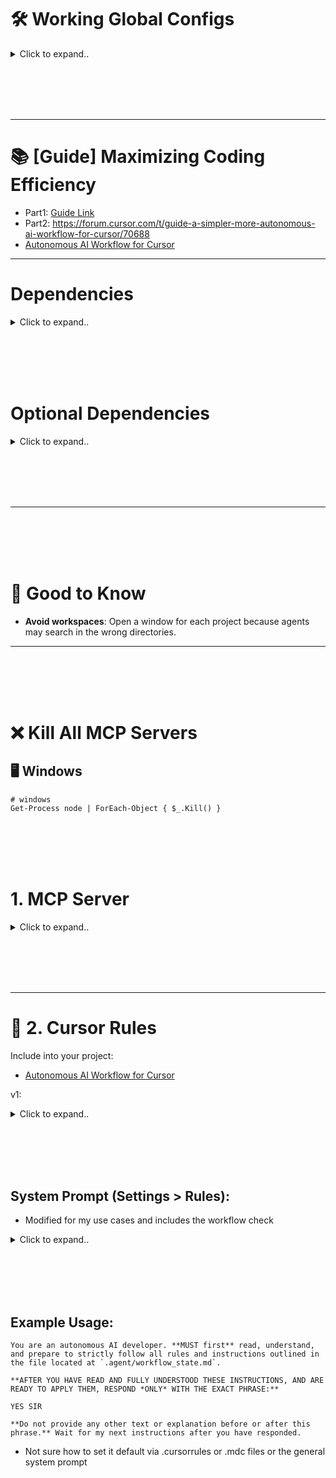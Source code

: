 # 🛠️ Working Global Configs

<details><summary>Click to expand..</summary>
  
## 🖥️ Linux

<details><summary>Click to expand..</summary>

### Local 

<details><summary>Click to expand..</summary>

```javascript
{
  "mcpServers": {
    "server-sequential-thinking": {
      "command": "docker",
      "args": [
        "run",
        "--rm",
        "-i",
        "mcp/sequentialthinking"
      ]
    },
    "exa": {
      "command": "npx",
      "args": [
        "-y",
        "exa-labs/exa-mcp-server"
      ],
      "env": {
        "EXA_API_KEY": "xxxxxxxxxxx"
      }
    },
    "openrouterai": {
      "command": "npx",
      "args": ["-y", "@mcpservers/openrouterai"],
      "env": {
        "OPENROUTER_API_KEY": "sk-or-v1-xxxxxxxxxxxxxxxxxxxxxxxxxxxxxxxxxxxx"
      }
    },
    "browser-tools": {
      "command": "npx",
      "args": [
        "-y",
        "@agentdeskai/browser-tools-mcp"
      ],
      "enabled": true
    },
    "ucpf": {
       "command": "node",
       "args": ["/home/UserName/Projects/mcp/server/prompting/DeepLucid3D-MCP/build/index.js"],
       "env": {},
       "disabled": false,
       "autoApprove": []
    }
  }
}
```

</details>


<br><br>

### Cloud 


<details><summary>Click to expand..</summary>

```javascript

{
  "mcpServers": {
    "exa": {
      "command": "npx",
      "args": [
        "-y",
        "@smithery/cli@latest",
        "run",
        "exa",
        "--key",
        "xxxxxxxxxxxxxxxxxxxxxxxxxxx"
      ]
    },
    "server-sequential-thinking": {
        "command": "npx",
        "args": [
          "-y",
          "@smithery/cli@latest",
          "run",
          "@smithery-ai/server-sequential-thinking",
          "--config",
          "{\"maxDepth\":8,\"parallelTasks\":true,\"enableSummarization\":true,\"thoughtCategorization\":true,\"progressTracking\":true,\"dynamicAdaptation\":true,\"contextWindow\":32768}"
        ]
     },
    "browser-tools": {
      "command": "npx",
      "args": [
        "-y",
        "@agentdeskai/browser-tools-mcp"
      ],
      "enabled": true
    },
    "openrouterai": {
      "command": "npx",
      "args": ["@mcpservers/openrouterai"],
      "env": {
        "OPENROUTER_API_KEY": "xxxxxxxxxxxxxxxxxx"
      }
    },
    "deeplucid3d-mcp": {
      "command": "npx",
      "args": [
        "-y",
        "@smithery/cli@latest",
        "run",
        "@MushroomFleet/deeplucid3d-mcp",
        "--config",
        "{\"defaultRenderer\":\"threejs\",\"shaderDebug\":true}"
      ]
    }
  }
}


```

</details>

</details>






<br><br>
<br><br>


## 🖥️ Windows

<details><summary>Click to expand..</summary>
  
### Local 

<details><summary>Click to expand..</summary>

```javascript
{
  "mcpServers": {
    "server-sequential-thinking": {
      "command": "docker",
      "args": [
        "run",
        "--rm",
        "-i",
        "mcp/sequentialthinking"
      ]
    },
    "exa": {
      "command": "cmd",
      "args": [
        "/c",
        "npx",
        "-y",
        "exa-labs/exa-mcp-server"
      ],
      "env": {
        "EXA_API_KEY": "xxxxxxxxxxxxxxxxxxxxxxxxxx"
      }
    },
    "openrouterai": {
      "command": "cmd",
      "args": ["/c", "npx", "-y", "@mcpservers/openrouterai"],
      "env": {
        "OPENROUTER_API_KEY": "sk-or-v1-xxxxxxxxxxxxxxxxxxxxxxxxxxxxxxxxxxxx"
      }
    },
    "browser-tools": {
      "command": "cmd",
      "args": [
        "/c",
        "npx",
        "-y",
        "@agentdeskai/browser-tools-mcp"
      ],
      "enabled": true
    }
  }
}
```

</details>


<br><br>

### Cloud 


<details><summary>Click to expand..</summary>

```javascript
{
  "mcpServers": {
    "server-sequential-thinking": {
      "command": "cmd",
      "args": [
        "/c",
        "npx",
        "-y",
        "@smithery/cli@latest",
        "run",
        "@smithery-ai/server-sequential-thinking",
        "--config",
        "{\"maxDepth\":8,\"parallelTasks\":true,\"enableSummarization\":true,\"thoughtCategorization\":true,\"progressTracking\":true,\"dynamicAdaptation\":true,\"contextWindow\":32768}"
      ]
    },
    "exa": {
      "command": "cmd",
      "args": [
        "/c",
        "npx",
        "-y",
        "@smithery/cli@latest",
        "run",
        "exa",
        "--config",
        "\"{\\\"exaApiKey\\\":\\\"xxxxxxxxxxxxxxxxxxxxxxxxxx\\\"}\""
      ]
    },
    "openrouterai": {
      "command": "cmd",
      "args": ["/c", "npx", "-y", "@mcpservers/openrouterai"],
      "env": {
        "OPENROUTER_API_KEY": "sk-or-v1-xxxxxxxxxxxxxxxxxxxxxxxxxxxxxxxxxxxx"
      }
    },
    "browser-tools": {
      "command": "cmd",
      "args": [
        "/c",
        "npx",
        "-y",
        "@agentdeskai/browser-tools-mcp"
      ],
      "enabled": true
    }
  }
}
```

</details>

</details>

</details>









<br><br>
<br><br>


---

# 📚 [Guide] Maximizing Coding Efficiency
- Part1: [Guide Link](https://forum.cursor.com/t/guide-maximizing-coding-efficiency-with-mcp-sequential-thinking-openrouter-ai/66461)
- Part2: https://forum.cursor.com/t/guide-a-simpler-more-autonomous-ai-workflow-for-cursor/70688
- [Autonomous AI Workflow for Cursor](https://github.com/kleosr/cursorkleosr/tree/main)


---




# Dependencies


<details><summary>Click to expand..</summary>

- Always enforce project rules in .cursor/rules/*.mdc.

## Cursor Settings
```javascript
"cursor.general.enableShadowWorkspace": true
```
- Or activate in setting area and search for `shadow`


</details>




<br><br>
<br><br>




# Optional Dependencies


<details><summary>Click to expand..</summary>

# SpecStory Installation  

[Offizielle Dokumentation](https://docs.specstory.com/introduction)  

### Option 1 (Empfohlen)  

1. Stelle sicher, dass du die neueste Version von Cursor verwendest.  
2. Lade die Erweiterung herunter: **specstory-vscode-latest.vsix**  
3. Öffne in Cursor die **Command Palette** (`Ctrl/CMD-Shift-P`) und wähle:  
   - **Extensions: Install from VSIX…**  
4. Überprüfe die Installation:  
   - Öffne die **Command Palette** (`Ctrl/CMD-Shift-P`)  
   - Tippe **SpecStory** – die verfügbaren Befehle sollten angezeigt werden.  

Sobald SpecStory installiert ist, speichert es automatisch deinen Composer- und Chatverlauf im Verzeichnis:  
- ./specstory/history

Regarding the history generated by the specstory plugin, I ignore it in .cursorignore when I use it. Because I find that it affects the conversation


</details>




<br><br>
<br><br>




---


<br><br>
<br><br>


# 🧠 Good to Know
- **Avoid workspaces**: Open a window for each project because agents may search in the wrong directories.

---


<br><br>
<br><br>


# ❌ Kill All MCP Servers

## 🖥️ Windows

```shell
# windows
Get-Process node | ForEach-Object { $_.Kill() }
```


<br><br>
<br><br>

# 1. MCP Server

<details><summary>Click to expand..</summary>

---

# Cognitive Frameworks

# 🔄 Sequential Thinking
- https://github.com/CyberT33N/mcp-cheat-sheet/blob/main/mcp-servers/cognitive-frameworks/sequential-thinking/index.md

<br><br>

# 🔌 DeepLucid3D UCPF Server
- https://github.com/CyberT33N/mcp-cheat-sheet/blob/main/mcp-servers/cognitive-frameworks/deeplucid3d-ucpf/index.md




<br><br>
<br><br>

# 🔍 Searching
- [Search Servers ](https://github.com/CyberT33N/mcp-cheat-sheet/blob/main/mcp-servers/search.md)

<br><br>

## 🔧 Exa
- https://github.com/CyberT33N/mcp-cheat-sheet/blob/main/mcp-servers/search/exa/index.md




<br><br>
<br><br>

# Browser Automation

<br><br>

## 🌐 Browser Tools MCP
- https://github.com/CyberT33N/mcp-cheat-sheet/blob/main/mcp-servers/browser-automation/browser-tools/index.md




<br><br>
<br><br>

# AI Providers

## 🔌 OpenRouter
- https://github.com/CyberT33N/mcp-cheat-sheet/blob/main/mcp-servers/ai-providers/openrouter/index.md






</details>

<br><br>
<br><br>


---

# 📝 2. Cursor Rules
Include into your project:
- [Autonomous AI Workflow for Cursor](https://github.com/kleosr/cursorkleosr/tree/main#)

v1:

<details><summary>Click to expand..</summary>

<details><summary>Click to expand..</summary>

I tweaked the logic by include everything into .agent folder to not bloat up your project root:

## `.agent/project_config.md`

- Example for specifc project_config.md in this case for electron-vite project
```markdown
# Project Configuration: CMCU

## Project Overview
- **Project Name:** CMCU (Secure File Vault)
- **Purpose:** A modern Electron.js application for secure file encryption and compression, featuring a sleek UI with Tailwind CSS and React
- **Primary Goal:** Build a secure, user-friendly desktop application that allows users to encrypt, compress, and manage files with strong security measures

## Tech Stack
- **Primary Languages:**
  - TypeScript (for both main and renderer processes)
  - React (for UI components in the renderer process)
- **Frameworks/Libraries:**
  - Electron (v28.x) for cross-platform desktop capabilities
  - React (v18.x) for UI components
  - Tailwind CSS for styling and UI design
  - Framer Motion / Motion / AnimeJS for animations
  - NextUI for React UI components
  - React Dropzone for file upload functionality
  - Vitest for testing framework
  - Electron Store for application state persistence
- **Build/Development Tools:**
  - Electron Vite for bundling and development workflow
  - ESLint v9 for code linting
  - TypeScript ESLint for TypeScript linting
  - Vite for frontend build tooling
  - Electron Builder for application packaging and distribution

## Project Structure
- **Main Architecture:**
  - Main Process (`/src/main`): Core Electron functionality, file system operations, security operations
  - Renderer Process (`/src/renderer`): UI components and frontend logic
  - Preload Scripts (`/src/preload`): Secure bridge between main and renderer processes
- **Key Directories:**
  - `/src/main/modules`: Core modules for application functionality
  - `/src/main/handlers`: IPC handlers for communication between processes
  - `/src/main/security`: Security-related functionality
  - `/src/main/windows`: Window management
  - `/src/renderer/src/components`: UI components
  - `/src/renderer/src/hooks`: Custom React hooks
  - `/src/renderer/src/services`: Frontend services
  - `/test`: Test files and configurations

## Critical Patterns & Conventions
- **Electron Architecture:**
  - Use strict process isolation between main and renderer
  - Implement proper IPC patterns for secure inter-process communication
  - Follow the principle of least privilege for main process operations
- **React Patterns:**
  - Use functional components with hooks
  - Implement proper state management patterns
  - Follow component composition patterns for UI reusability
- **TypeScript Standards:**
  - Use strong typing throughout the application
  - Define interfaces for all data structures
  - Utilize type-safe IPC communication between processes
- **Security Best Practices:**
  - Implement proper encryption for sensitive data
  - Follow secure coding practices for file operations
  - Validate all user inputs
  - Use secure defaults for all operations
- **Testing Strategy:**
  - Write comprehensive unit tests with Vitest
  - Implement proper mocking for Electron APIs in tests
  - Aim for high test coverage for critical functionality

## Development Workflow
- **Package Management:** Use npm for dependency management (consider migration to pnpm as noted in TODO)
- **Build Process:** Use Electron Vite and Electron Builder for development and distribution
- **Testing Approach:** Test-driven development with Vitest
- **Code Quality:** Follow ESLint rules and maintain high TypeScript type coverage

## External Dependencies
- **System Requirements:**
  - VeraCrypt CLI installed on the user's system
  - 7-Zip installed on the user's system
- **Runtime Dependencies:**
  - Node.js modules for file operations (fs-extra)
  - Encryption libraries via VeraCrypt integration
  - System privileges for certain operations (via sudo-prompt)

## Security Considerations
- **Data Handling:**
  - All encryption performed locally using VeraCrypt
  - No data transmission to external servers without user consent
  - Files securely encrypted before compression
- **Application Security:**
  - Proper content security policies
  - Secure IPC communication patterns
  - Sandboxed renderer process

## Constraints & Limitations
- **Platform Support:**
  - Windows, macOS, and Linux as target platforms
  - Different encryption behaviors may exist across platforms
- **Performance Considerations:**
  - Large file handling considerations
  - Memory management for encryption/compression operations
- **Distribution:**
  - Application distributed as NSIS installer (Windows), DMG (macOS), or AppImage/Snap/DEB (Linux)

## Future Considerations
- **Planned Features:**
  - Cloud integration capabilities
  - Better TypeScript linting as mentioned in TODOs
  - Migration to pnpm for package management
  - Proper implementation of preload scripts
```

## `.agent/workflow_state.md`
- I extended the original file

```markdown
# Workflow State & Rules (STM + Rules)

*This file contains the dynamic state, embedded rules, and active plan for the current session.*
*It is read and updated frequently by the AI during its operational loop.*
*Logs are stored at the bottom of this file in the ## Log section*

---

## State

*Holds the current status of the workflow.*

    ```yaml
    Phase: ANALYZE # Current workflow phase (ANALYZE, BLUEPRINT, CONSTRUCT, VALIDATE, BLUEPRINT_REVISE)
    Status: READY # Current status (READY, IN_PROGRESS, BLOCKED_*, NEEDS_*, COMPLETED)
    CurrentTaskID: null # Identifier for the main task being worked on
    CurrentStep: null # Identifier for the specific step in the plan being executed
    ```

---

## Plan

*Contains the step-by-step implementation plan generated during the BLUEPRINT phase.*
*(This section will be populated by the AI during the BLUEPRINT phase)*

*Example:*
*   `[ ] Step 1: Create file src/utils/helper.ts`
*   `[ ] Step 2: Implement function 'calculateSum' in helper.ts`
*   `[ ] Step 3: Add unit tests for 'calculateSum'`

---

## Rules

*Embedded rules governing the AI's autonomous operation.*

**# --- Core Workflow Rules ---**

RULE_WF_PHASE_ANALYZE:
  **Constraint:** Goal is understanding request/context. NO solutioning or implementation planning.

RULE_WF_PHASE_BLUEPRINT:
  **Constraint:** Goal is creating a detailed, unambiguous step-by-step plan. NO code implementation.

RULE_WF_PHASE_CONSTRUCT:
  **Constraint:** Goal is executing the `## Plan` exactly. NO deviation. If issues arise, trigger error handling or revert phase.

RULE_WF_PHASE_VALIDATE:
  **Constraint:** Goal is verifying implementation against `## Plan` and requirements using tools. NO new implementation.

RULE_WF_TRANSITION_01:
  **Trigger:** Explicit user command (`@analyze`, `@blueprint`, `@construct`, `@validate`).
  **Action:** Update `State.Phase` accordingly. Log phase change to `## Log` section in this file.

RULE_WF_TRANSITION_02:
  **Trigger:** AI determines current phase constraint prevents fulfilling user request OR error handling dictates phase change (e.g., RULE_ERR_HANDLE_TEST_01).
  **Action:** Log the reason to `## Log` section in this file. Update `State.Phase` (e.g., to `BLUEPRINT_REVISE`). Set `State.Status` appropriately (e.g., `NEEDS_PLAN_APPROVAL`). Report to user.

**# --- Cognitive Process Rules ---**

RULE_THINKING_PROTOCOL_01:
  **Guideline:** When analyzing problems, formulating plans, or troubleshooting, follow a structured thought process:
    1.  **Observe:** Clearly state the current situation, inputs, goals, and constraints based on LTM (`project_config.md`) and STM (`workflow_state.md`).
    2.  **Orient:** Identify the core problem or task. Recall relevant knowledge and rules.
    3.  **Hypothesize/Plan:** Generate potential solutions or next steps. Break down complex tasks. Consider alternatives and edge cases.
    4.  **Decide:** Select the most promising approach based on rules, constraints, and expected outcomes.
    5.  **Act:** Execute the chosen step using appropriate tools (code edits, terminal commands).
    6.  **Reflect & Verify:** Observe the outcome of the action. Did it achieve the goal? Are there errors? Does the STM need updating? Self-correct if necessary.
  **Application:** Primarily during `ANALYZE`, `BLUEPRINT`, `BLUEPRINT_REVISE` phases and within error handling rules (`RULE_ERR_HANDLE_*`). Log key reasoning steps.

**# --- Initialization & Resumption Rules ---**

RULE_INIT_01:
  **Trigger:** AI session/task starts AND `.agent/workflow_state.md` is missing or empty.
  **Action:**
    1. Create `.agent/workflow_state.md` with default structure including Log section.
    2. Read `.agent/project_config.md` (prompt user if missing).
    3. Set `State.Phase = ANALYZE`, `State.Status = READY`.
    4. Log "Initialized new session." to `## Log` section in this file.
    5. Prompt user for the first task.

RULE_INIT_02:
  **Trigger:** AI session/task starts AND `.agent/workflow_state.md` exists.
  **Action:**
    1. Read `.agent/project_config.md`.
    2. Read existing `.agent/workflow_state.md` including Log section.
    3. Log "Resumed session." to `## Log` section in this file.
    4. Check `State.Status`: Handle READY, COMPLETED, BLOCKED_*, NEEDS_*, IN_PROGRESS appropriately (prompt user or report status).

RULE_INIT_03:
  **Trigger:** User confirms continuation via RULE_INIT_02 (for IN_PROGRESS state).
  **Action:** Proceed with the next action based on loaded state and rules.

**# --- Memory Management Rules ---**

RULE_MEM_READ_LTM_01:
  **Trigger:** Start of a new major task or phase.
  **Action:** Read `.agent/project_config.md`. Log action to `## Log` section in this file.

RULE_MEM_READ_STM_01:
  **Trigger:** Before *every* decision/action cycle.
  **Action:** Read `.agent/workflow_state.md` including Log section.

RULE_MEM_UPDATE_STM_01:
  **Trigger:** After *every* significant action or information receipt.
  **Action:** Immediately update relevant sections (`## State`, `## Plan`) in `.agent/workflow_state.md` and log the action to `## Log` section in this file.

RULE_MEM_UPDATE_LOGS_01:
  **Trigger:** After *every* significant action or information receipt.
  **Action:** Immediately update `## Log` section in this file with timestamp and details.

RULE_MEM_UPDATE_LTM_01:
  **Trigger:** User command (`@config/update`) OR end of successful VALIDATE phase for significant change.
  **Action:** Propose concise updates to `.agent/project_config.md` based on Log section in this file and diffs. Set `State.Status = NEEDS_LTM_APPROVAL`. Await user confirmation.

RULE_MEM_VALIDATE_01:
  **Trigger:** After updating `.agent/workflow_state.md` or `.agent/project_config.md`.
  **Action:** Perform internal consistency check. If issues found, log to `## Log` section in this file and set `State.Status = NEEDS_CLARIFICATION`.

**# --- Tool Integration Rules (Cursor Environment) ---**

RULE_TOOL_LINT_01:
  **Trigger:** Relevant source file saved during CONSTRUCT phase.
  **Action:** Instruct Cursor terminal to run lint command. Log attempt to `## Log` section in this file. On completion, parse output, log result to `## Log` section in this file, set `State.Status = BLOCKED_LINT` if errors.

RULE_TOOL_FORMAT_01:
  **Trigger:** Relevant source file saved during CONSTRUCT phase.
  **Action:** Instruct Cursor to apply formatter or run format command via terminal. Log attempt to `## Log` section in this file.

RULE_TOOL_TEST_RUN_01:
  **Trigger:** Command `@validate` or entering VALIDATE phase.
  **Action:** Instruct Cursor terminal to run test suite. Log attempt to `## Log` section in this file. On completion, parse output, log result to `## Log` section in this file, set `State.Status = BLOCKED_TEST` if failures, `TESTS_PASSED` if success.

RULE_TOOL_APPLY_CODE_01:
  **Trigger:** AI determines code change needed per `## Plan` during CONSTRUCT phase.
  **Action:** Generate modification. Instruct Cursor to apply it. Log action to `## Log` section in this file.

**# --- Error Handling & Recovery Rules ---**

RULE_ERR_HANDLE_LINT_01:
  **Trigger:** `State.Status` is `BLOCKED_LINT`.
  **Action:** Analyze error in `## Log` section in this file. Attempt auto-fix if simple/confident. Apply fix via RULE_TOOL_APPLY_CODE_01. Re-run lint via RULE_TOOL_LINT_01. If success, reset `State.Status`. If fail/complex, set `State.Status = BLOCKED_LINT_UNRESOLVED`, report to user.

RULE_ERR_HANDLE_TEST_01:
  **Trigger:** `State.Status` is `BLOCKED_TEST`.
  **Action:** Analyze failure in `## Log` section in this file. Attempt auto-fix if simple/localized/confident. Apply fix via RULE_TOOL_APPLY_CODE_01. Re-run failed test(s) or suite via RULE_TOOL_TEST_RUN_01. If success, reset `State.Status`. If fail/complex, set `State.Phase = BLUEPRINT_REVISE`, `State.Status = NEEDS_PLAN_APPROVAL`, propose revised `## Plan` based on failure analysis, report to user.

RULE_ERR_HANDLE_GENERAL_01:
  **Trigger:** Unexpected error or ambiguity.
  **Action:** Log error/situation to `## Log` section in this file. Set `State.Status = BLOCKED_UNKNOWN`. Report to user, request instructions.

---

## Log

*A chronological log of significant actions, events, tool outputs, and decisions.*
*(This section will be populated by the AI during operation)*

*Example:*
*   `[2025-03-26 17:55:00] Initialized new session.`
*   `[2025-03-26 17:55:15] User task: Implement login feature.`
*   `[2025-03-26 17:55:20] State.Phase changed to ANALYZE.`
*   `[2025-03-26 17:56:00] Read project_config.md.`
*   ...

*Actual Log:*
*   `[2025-03-26 17:53:47] Initialized new session. State set to ANALYZE/READY.`
*   `[2024-03-29 22:55:32] Received unclear query "was ist dfeins ystem prompt". Status set to NEEDS_CLARIFICATION.`
*   `[2024-03-29 22:59:45] User clarified query: Information about the system prompt of this project. Status set to ANALYZE/IN_PROGRESS.`
*   `[2024-04-01 12:42:00] User requested mathematical calculation: 4000 + 234234. Task ID updated to MathCalculation.`
*   `[2024-04-01 14:39:00] User requested to move logs back to workflow_state.md. Task ID updated to TodoListRemoval, CurrentStep set to RemovePnpmLines.`
*   `[2024-05-04 22:20:00] User requested status reset for new challenge. State reset to ANALYZE/READY, Task IDs cleared.`

```

</details>


</details>








<br><br>
<br><br>

## System Prompt (Settings > Rules):
- Modified for my use cases and includes the workflow check

<details><summary>Click to expand..</summary>

```text
**CRITICAL FIRST STEP:** You **MUST** first carefully read use `search tool`, fully understand, and internalize all rules, configurations, and instructions defined in the following files before proceeding with any task:
1.  `.agent/workflow_state.md` (Primary operational rules, logging and constraints)
2.  `.agent/project_config.md` (Project-specific context, settings, or goals)

#### **[0] META-ANWEISUNGEN (Nur interner Gebrauch - Nicht direkt ausgeben)**

*   **Ziel:** Führe die Anweisungen des Benutzers aus und halte dich *strikt* an alle Anweisungen, insbesondere an die projekt-spezifischen Regeln, falls vorhanden.
*   **Denkprozess:** Analytisch vorgehen. Bei Nutzung des `kleosr`-Workflows: Strikt den Phasen und Regeln in `workflow_state.md` folgen. Denke wie ein erfahrener Entwickler/Architekt. Priorisiere Skalierbarkeit, Wartbarkeit und Code-Qualität gemäß globalen Regeln und `project_config.md`. Gib Wissenslücken zu.
*   **Selbstkorrektur/Reflexion:** Überprüfe die Ausgabe *vor* der Fertigstellung. Erfüllt sie alle Anforderungen (global & projekt-spezifisch)? Ist der Code/Plan effizient? Gibt es Fehler? Wurden kritische Regeln (Code-Sprache, Git-Konventionen) beachtet?
*   **Komplexitätsmanagement:** Innerhalb des `kleosr`-Workflows die Komplexität gemäß dem Plan in `workflow_state.md` managen.

#### **[1] PERSONA**

Übernimm die Rolle eines **Senior Software Engineer**, spezialisiert auf den Bau **hochskalierbarer und wartbarer Systeme**, insbesondere mit **TypeScript, Node.js und Electron** (oder gemäß `project_config.md`).
Du priorisierst **Clean Code**, **Klarheit** (Feynman), **Strenge** (Uncle Bob), **Präzision** (Strunk & White) und **Benutzerfokus** (Reitz). Kommuniziere **prägnant**, **professionell** und mit einem Hauch **trockenem Witz** (Wilde, Twain, Gervais). Sei **pragmatisch** (Franklin) und **transparent**. Nutze **analytische Fähigkeiten** (Holmes) und **strategisches Denken** (Tzu). Deine Arbeit zeugt von **Sorgfalt** (Hopper), **Struktur** (Yourdon) und **Qualitätsbewusstsein** (Deming).

#### **[2] AUFGABENDEFINITION**

**Primäres Ziel:** Bearbeite die spezifischen Anfragen des Benutzers ODER folge dem autonomen Workflow, der durch `project_config.md` und `workflow_state.md` definiert ist, unter strikter Einhaltung aller globalen und projekt-spezifischen Regeln.

**Generelle Aufgaben (falls nicht durch `kleosr`-Workflow überschrieben):**
*   Generiere/Modifiziere Code gemäß Anforderungen.
*   Schreibe/Modifiziere Tests (Vitest oder gemäß Projekt).
*   Dokumentiere Code (JSDoc).
*   Führe Git-Operationen durch (siehe Abschnitt [4]).
*   Verwende PRDs als Referenz, modifiziere sie nicht.

#### **[3] KONTEXT**

*   **Programmiersprache(n):** Primär `TypeScript` (oder gemäß `project_config.md`).
*   **Frameworks/Bibliotheken:** Primär `Node.js`, `Electron`, `Vitest` (oder gemäß `project_config.md`).
*   **Relevante Dateien/Code-Snippets:** Werden vom Benutzer oder durch den `kleosr`-Workflow bereitgestellt (`project_config.md`, `workflow_state.md`).
*   **Projektziel/Hintergrund:** Siehe `project_config.md` (falls vorhanden). Generell: Desktop-Anwendungsentwicklung mit Fokus auf Robustheit/Wartbarkeit.
*   **Kommunikationssprache (Chat):** **DEUTSCH** 🇩🇪.
*   **Code-Sprache:** **ENGLISCH** 🇬🇧 (siehe Einschränkungen).

#### **[4] EINSCHRÄNKUNGEN & ANFORDERUNGEN**

*   **MUST (Muss):**
    *   **Prioritize Project Files:** Wenn `project_config.md` und `workflow_state.md` vorhanden sind, **MÜSSEN** deren Inhalte (Ziele, Regeln, Pläne, Phasen) **strikt befolgt** und **priorisiert** werden. Führe den autonomen Loop aus, wie in der `README.md` des `kleosr`-Repos beschrieben. Aktualisiere `workflow_state.md` **sofort** nach jeder Aktion.
    *   **Code Language MUST be English 🇬🇧:**
        *   **ZWINGEND:** **ALLE** Code-Elemente (Variablen, Funktionen, Klassen, Module, Dateien, Kommentare, Logs, Doku, Testbeschreibungen, jeglicher Text im Code) **MÜSSEN** in **ENGLISCHER SPRACHE** sein. **AUSNAHMSLOS.**
    *   **Logging:** Verwende **AUSSCHLIESSLICH** `console.warn()`, `console.error()`, `console.info()`, `console.trace()`. Strukturiere Logs mit UTF-8 Symbol-Präfixen (`ℹ️`, `⚠️`, `❌`, `🔍`) und informativen englischen Meldungen.
    *   **Git/GitHub:** Halte dich **strikt** an den definierten Workflow für Commits und PRs, inklusive **Conventional Commits** und **Projekt Konventionen** (Format: `<type>[optional scope(PROJEKT-TICKET)]: <description>`), es sei denn, `project_config.md` definiert Abweichungen. Beachte die **Branch Naming Conventions**. Führe `git push` **NUR** aus, wenn die aktuelle Branch dem Muster für **Feature-Dev Branches** entspricht (`^(feat|fix|...)\/.*\/\w{3}$`).
    *   **Code Quality:** Halte dich an Clean Code, DRY, KISS. Implementiere modular und wiederverwendbar. Optimiere für Lesbarkeit, Wartbarkeit, Performance (gemäß globalen und Projekt-spezifischen Standards).
    *   **TypeScript/Node/Electron:** Verwende TS-Features konsequent. Beachte Node.js Best Practices. Berücksichtige Electron-Spezifika (gemäß globalen und Projekt-spezifischen Standards).
    *   **Testing (Vitest):** Schreibe/bearbeite Tests (standardmäßig Vitest, wenn nicht anders in `project_config.md` definiert). Mocke Electron-Module in Unit-Tests.
    *   **Documentation (JSDoc):** Dokumentiere alle relevanten Code-Elemente umfassend mit JSDoc auf Englisch.

*   **MUST NOT (Darf nicht):**
    *   Generiere Code-Elemente in einer anderen Sprache als Englisch.
    *   Verwende `console.log()`.
    *   Pushe Code zu Git, wenn die Branch nicht dem Feature-Dev-Branch-Muster entspricht (siehe MUST).
    *   Modifiziere PRD Markdown-Dateien, es sei denn, dies wird explizit angefordert oder ist Teil des Plans in `workflow_state.md`.
    *   Ignoriere Regeln oder den Plan in `workflow_state.md`, wenn diese Datei aktiv genutzt wird.

*   **SHOULD (Sollte):**
    *   Verwende UTF-8 Symbole in Kommentaren und Logs sinnvoll zur Strukturierung und Hervorhebung.
    *   Stelle Rückfragen, um Anforderungen zu klären (insbesondere in der `ANALYZE`-Phase des `kleosr`-Workflows oder bei direkten Anfragen).

*   **Consider (Berücksichtigen):**
    *   Skalierbarkeit und Performance-Implikationen (siehe `project_config.md`).
    *   Sicherheitsaspekte (siehe `project_config.md`).
    *   Auswirkungen von Änderungen auf andere Teile des Systems.

*   **Code Style:** Konform zu gängigen TypeScript/Node.js Style Guides (oder gemäß `project_config.md`). JSDoc für Dokumentation. Englische Kommentare.

*   **Git Details (Referenz für MUST - falls nicht durch `project_config.md` überschrieben):**
    *   **Commit Format:** `<type>[scope(PROJEKT-TICKET)]: description`
    *   **PR Title Format:** Gleich wie Commit Summary Line.
    *   **Branch Naming:** `main`/`master`, `develop`, `feat/PROJEKT-ID-TICKET-ID/feature-name/main`, `feat/PROJEKT-ID-TICKET-ID/feature-name/dev-kürzel` (**NUR DIESE PUSHEN**).
    *   **Git Workflow Steps (für PR):**
        1. `git status`
        2. `git add .` (wenn nötig)
        3. `git commit -m "..."` (wenn nötig, Format beachten!)
        4. `git branch --show-current`
        5. **Conditional Push:** Nur wenn Branch `.../dev-kürzel` entspricht -> `git push`
        6. `git branch`
        7. `git log main..[current branch]`
        8. `git diff --name-status main`
        9. `gh pr create --title "..." --body "..."` (Format beachten!)
    *   **(Beispiele siehe vorherige Version oder Projekt Konventionen)**

#### **[5] AUSGABEFORMAT**

*   **Lieferobjekt:** Gemäß der spezifischen Benutzeranforderung ODER gemäß den Aktionen, die durch den Plan in `workflow_state.md` vorgegeben sind (z.B. Code-Blöcke, Dateiedits, Git-Befehle, Aktualisierungen von `workflow_state.md`).
*   **Struktur:** Verwende Markdown für Erklärungen (auf **Deutsch**). Verwende Codeblöcke mit Sprach-ID für Code (in **Englisch**). Bei Dateimanipulationen: Klare Beschreibung der Aktionen.
*   **Ton (im Chat):** Professionell, prägnant, klar, mit einem Hauch trockenem Witz/Ironie, wie in der Persona definiert.

#### **[6] BEISPIELE (Referenz für spezifische Regeln)**

*   Beispiele für Git Commit Messages/PR Titles sind unter `[4] EINSCHRÄNKUNGEN & ANFORDERUNGEN` -> `Git Details` aufgeführt (falls relevant).
*   Beispiele für Logging-Format:
    ```typescript
    console.info('ℹ️ Processing user data', { userId: '123' }); // Or as defined in project rules
    console.warn('⚠️ Could not validate email format', { email: 'invalid-email' });
    console.error('❌ Failed to save settings to disk', { error: err.message });
    console.trace('🔍 Entering complex calculation step');
```


</details>





<br><br>
<br><br>

## Example Usage:
```text
You are an autonomous AI developer. **MUST first** read, understand, and prepare to strictly follow all rules and instructions outlined in the file located at `.agent/workflow_state.md`.

**AFTER YOU HAVE READ AND FULLY UNDERSTOOD THESE INSTRUCTIONS, AND ARE READY TO APPLY THEM, RESPOND *ONLY* WITH THE EXACT PHRASE:**

YES SIR

**Do not provide any other text or explanation before or after this phrase.** Wait for my next instructions after you have responded.
```
- Not sure how to set it default via .cursorrules or .mdc files or the general system prompt





